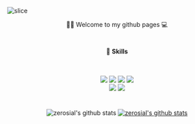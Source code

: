 ![slice](https://capsule-render.vercel.app/api?type=slice&color=auto&height=200&text=백승훈&fontAlign=70&rotate=13&fontAlignY=25&desc=front%20-end&descAlign=70.&descAlignY=44)

<div align="center">

🙌🏻 Welcome to my github pages 💻

  </div>

#

<div align="center">
  
  📌 **Skills**
  
  <br/>
  <br/>
<img src="https://img.shields.io/badge/HTML5-E34F26?style=for-the-badge&logo=HTML5&logoColor=FFFFFF"/> <img src="https://img.shields.io/badge/CSS3-1572B6?style=for-the-badge&logo=CSS3&logoColor=FFFFFF"/> <img src="https://img.shields.io/badge/Javascript-F7DF1E?style=for-the-badge&logo=Javascript&logoColor=000000"/> <img src="https://img.shields.io/badge/Typescript-3178C6?style=for-the-badge&logo=TypeScript&logoColor=ffffff"/> <br/>
<img src="https://img.shields.io/badge/React-61DAFB?style=for-the-badge&logo=React&logoColor=000000"/> <img src="https://img.shields.io/badge/StyledComponents-DB7093?style=for-the-badge&logo=Styled-Components&logoColor=000000"/> 
  </div>
  
#

<div align="center">

![zerosial's github stats](https://github-readme-stats.vercel.app/api?username=zerosial&show_icons=true&theme=vue-dark)
[![zerosial's github stats](https://github-readme-stats.vercel.app/api/top-langs/?username=zerosial&show_icons=true&hide_border=true&theme=vue-dark&layout=compact)](https://github.com/zerosial)

</div>
